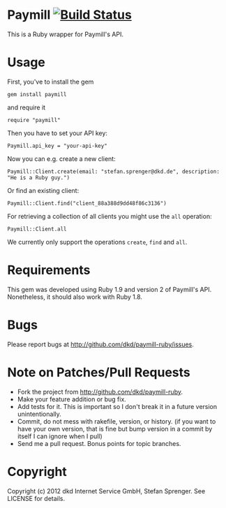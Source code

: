 Paymill [![Build Status](https://secure.travis-ci.org/dkd/paymill-ruby.png)](https://travis-ci.org/dkd/paymill-ruby)
======

This is a Ruby wrapper for Paymill's API.

Usage
======

First, you've to install the gem

    gem install paymill

and require it

    require "paymill"

Then you have to set your API key:

    Paymill.api_key = "your-api-key"

Now you can e.g. create a new client:

    Paymill::Client.create(email: "stefan.sprenger@dkd.de", description: "He is a Ruby guy.")

Or find an existing client:

    Paymill::Client.find("client_88a388d9dd48f86c3136")

For retrieving a collection of all clients you might use the `all`
operation:

    Paymill::Client.all

We currently only support the operations `create`, `find` and `all`.

Requirements
=====

This gem was developed using Ruby 1.9 and version 2 of Paymill's API. Nonetheless, it should also work with Ruby 1.8.

Bugs
======

Please report bugs at http://github.com/dkd/paymill-ruby/issues.

Note on Patches/Pull Requests
======

* Fork the project from http://github.com/dkd/paymill-ruby.
* Make your feature addition or bug fix.
* Add tests for it. This is important so I don't break it in a
  future version unintentionally.
* Commit, do not mess with rakefile, version, or history.
  (if you want to have your own version, that is fine but bump version in a commit by itself I can ignore when I pull)
* Send me a pull request. Bonus points for topic branches.

Copyright
======

Copyright (c) 2012 dkd Internet Service GmbH, Stefan Sprenger. See LICENSE for details.

